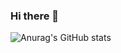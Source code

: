 ### Hi there 👋

![Anurag's GitHub stats](https://github-readme-stats.vercel.app/api?username=MohammedFahadTabrezSheikh&show_icons=true&theme=radical)

